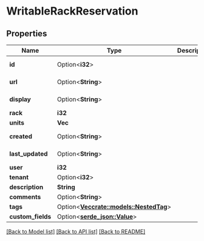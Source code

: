 # WritableRackReservation

## Properties

Name | Type | Description | Notes
------------ | ------------- | ------------- | -------------
**id** | Option<**i32**> |  | [optional][readonly]
**url** | Option<**String**> |  | [optional][readonly]
**display** | Option<**String**> |  | [optional][readonly]
**rack** | **i32** |  | 
**units** | **Vec<i32>** |  | 
**created** | Option<**String**> |  | [optional][readonly]
**last_updated** | Option<**String**> |  | [optional][readonly]
**user** | **i32** |  | 
**tenant** | Option<**i32**> |  | [optional]
**description** | **String** |  | 
**comments** | Option<**String**> |  | [optional]
**tags** | Option<[**Vec<crate::models::NestedTag>**](NestedTag.md)> |  | [optional]
**custom_fields** | Option<[**serde_json::Value**](.md)> |  | [optional]

[[Back to Model list]](../README.md#documentation-for-models) [[Back to API list]](../README.md#documentation-for-api-endpoints) [[Back to README]](../README.md)



